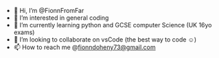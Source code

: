 - 👋 Hi, I’m @FionnFromFar
- 👀 I’m interested in general coding 
- 🌱 I’m currently learning python and GCSE computer Science (UK 16yo exams)
- 💞️ I’m looking to collaborate on vsCode (the best way to code ☺)
- 📫 How to reach me @fionndoheny73@gmail.com

<!---
FionnFromFar/FionnFromFar is a ✨ special ✨ repository because its `README.md` (this file) appears on your GitHub profile.
You can click the Preview link to take a look at your changes.
--->
